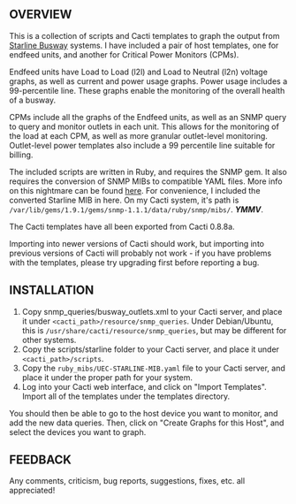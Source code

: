 OVERVIEW
--------

This is a collection of scripts and Cacti templates to graph the output from [Starline Busway](http://starlinepower.com) systems.  I have included a pair of host templates, one for endfeed units, and another for Critical Power Monitors (CPMs).

Endfeed units have Load to Load (l2l) and Load to Neutral (l2n) voltage graphs, as well as current and power usage graphs.  Power usage includes a 99-percentile line.  These graphs enable the monitoring of the overall health of a busway.

CPMs include all the graphs of the Endfeed units, as well as an SNMP query to query and monitor outlets in each unit.  This allows for the monitoring of the load at each CPM, as well as more granular outlet-level monitoring. Outlet-level power templates also include a 99 percentile line suitable for billing.

The included scripts are written in Ruby, and requires the SNMP gem.  It also requires the conversion of SNMP MIBs to compatible YAML files.  More info on this nightmare can be found [here](http://snmplib.rubyforge.org).  For convenience, I included the converted Starline MIB in here.  On my Cacti system, it's path is `/var/lib/gems/1.9.1/gems/snmp-1.1.1/data/ruby/snmp/mibs/`. ***YMMV***.

The Cacti templates have all been exported from Cacti 0.8.8a.

Importing into newer versions of Cacti should work, but importing into previous versions of Cacti will probably not work - if you have problems with the templates, please try upgrading first before reporting a bug.

INSTALLATION
------------

1. Copy snmp_queries/busway_outlets.xml to your Cacti server, and place it
under `<cacti_path>/resource/snmp_queries`. Under Debian/Ubuntu, this is
`/usr/share/cacti/resource/snmp_queries`, but may be different for other systems.
1. Copy the scripts/starline folder to your Cacti server, and place it under `<cacti_path>/scripts`.
1. Copy the `ruby_mibs/UEC-STARLINE-MIB.yaml` file to your Cacti server, and place it under the proper path for your system.
1. Log into your Cacti web interface, and click on "Import Templates". Import
all of the templates under the templates directory.

You should then be able to go to the host device you want to monitor, and add the new data queries. Then, click on "Create Graphs for this Host", and select the devices you want to graph.


FEEDBACK
--------
Any comments, criticism, bug reports, suggestions, fixes, etc. all appreciated!
